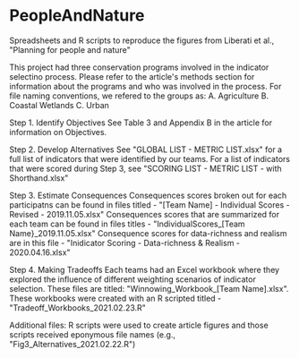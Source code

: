 # PeopleAndNature
Spreadsheets and R scripts to reproduce the figures from Liberati et al., "Planning for people and nature"

This project had three conservation programs involved in the indicator selectino process. Please refer to the article's methods section for information about the programs and who was involved in the process. For file naming conventions, we refered to the groups as:
A. Agriculture
B. Coastal Wetlands
C. Urban

Step 1. Identify Objectives
See Table 3 and Appendix B in the article for information on Objectives.

Step 2. Develop Alternatives
See "GLOBAL LIST - METRIC LIST.xlsx" for a full list of indicators that were identified by our teams. 
For a list of indicators that were scored during Step 3, see "SCORING LIST - METRIC LIST - with Shorthand.xlsx" 

Step 3. Estimate Consequences
Consequences scores broken out for each participatns can be found in files titled - "[Team Name] - Individual Scores - Revised - 2019.11.05.xlsx"
Consequences scores that are summarized for each team can be found in files titles - "IndividualScores_[Team Name}_2019.11.05.xlsx"
Consequence scores for data-richness and realism are in this file - "Inidicator Scoring - Data-richness & Realism - 2020.04.16.xlsx"

Step 4. Making Tradeoffs
Each teams had an Excel workbook where they explored the influence of different weighting scenarios of indicator selection. These files are titled:
"Winnowing_Workbook_[Team Name].xlsx". 
These workbooks were created with an R scripted titled - "Tradeoff_Workbooks_2021.02.23.R"

Additional files: R scripts were used to create article figures and those scripts received eponymous file names (e.g., "Fig3_Alternatives_2021.02.22.R")
